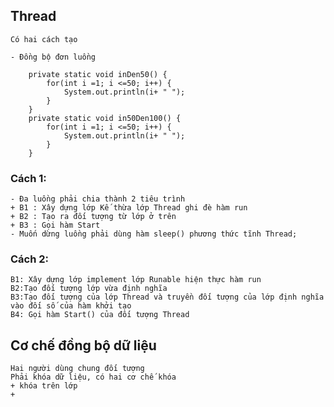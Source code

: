 ## Thread
	Có hai cách tạo 
	
	- Đồng bộ đơn luồng
	
		private static void inDen50() {
			for(int i =1; i <=50; i++) {
				System.out.println(i+ " ");
			}
		}
		private static void in50Den100() {
			for(int i =1; i <=50; i++) {
				System.out.println(i+ " ");
			}
		}
### Cách 1:
	- Đa luồng phải chia thành 2 tiêu trình
	+ B1 : Xây dựng lớp Kế thừa lớp Thread ghi đè hàm run
	+ B2 : Tạo ra đối tượng từ lớp ở trên
	+ B3 : Gọi hàm Start
	- Muốn dừng luồng phải dùng hàm sleep() phương thức tĩnh Thread;
### Cách 2:
	B1: Xây dựng lớp implement lớp Runable hiện thực hàm run
	B2:Tạo đối tượng lớp vừa định nghĩa
	B3:Tạo đối tượng của lớp Thread và truyền đối tượng của lớp định nghĩa vào đối số của hàm khởi tạo
	B4: Gọi hàm Start() của đối tượng Thread

## Cơ chế đồng bộ dữ liệu 
	Hai người dùng chung đối tượng
	Phải khóa dữ liệu, có hai cơ chế khóa
	+ khóa trên lớp
	+ 
	